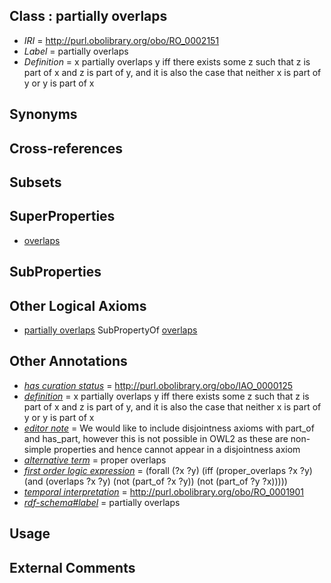 
## Class : partially overlaps

 * *IRI* = http://purl.obolibrary.org/obo/RO_0002151
 * *Label* = partially overlaps
 * *Definition* = x partially overlaps y iff there exists some z such that z is part of x and z is part of y, and it is also the case that neither x is part of y or y is part of x

## Synonyms


## Cross-references


## Subsets


## SuperProperties

 * [overlaps](../../RO/31/RO_0002131.md)

## SubProperties


## Other Logical Axioms

 * [partially overlaps](../../RO/51/RO_0002151.md) SubPropertyOf [overlaps](../../RO/31/RO_0002131.md)

## Other Annotations

 * *[has curation status](../../IAO/14/IAO_0000114.md)* = http://purl.obolibrary.org/obo/IAO_0000125
 * *[definition](../../IAO/15/IAO_0000115.md)* = x partially overlaps y iff there exists some z such that z is part of x and z is part of y, and it is also the case that neither x is part of y or y is part of x
 * *[editor note](../../IAO/16/IAO_0000116.md)* = We would like to include disjointness axioms with part_of and has_part, however this is not possible in OWL2 as these are non-simple properties and hence cannot appear in a disjointness axiom
 * *[alternative term](../../IAO/18/IAO_0000118.md)* = proper overlaps
 * *[first order logic expression](../../IAO/26/IAO_0000426.md)* = (forall (?x ?y) 
	(iff 
		(proper_overlaps ?x ?y)
		(and 
			(overlaps ?x ?y)
			(not (part_of ?x ?y)) 
			(not (part_of ?y ?x)))))
 * *[temporal interpretation](../../RO/00/RO_0001900.md)* = http://purl.obolibrary.org/obo/RO_0001901
 * *[rdf-schema#label](../../el/rdf-schema#label.md)* = partially overlaps

## Usage


## External Comments

